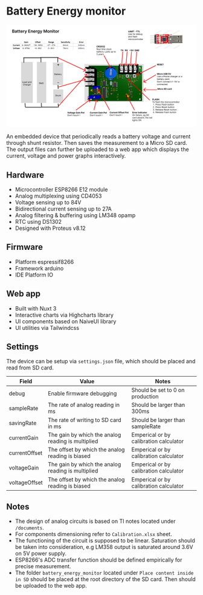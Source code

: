 # Battery Energy monitor

![manual](https://raw.githubusercontent.com/becem-gharbi/battery-energy-monitor/main/Documents/manual.jpg)  

An embedded device that periodically reads a battery voltage and current through shunt resistor. Then saves the measurement to a Micro SD card. The output files can further be uploaded to a web app which displays the current, voltage and power graphs interactively.

## Hardware

- Microcontroller ESP8266 E12 module
- Analog multiplexing using CD4053
- Voltage sensing up to 84V
- Bidirectional current sensing up to 27A
- Analog filtering & buffering using LM348 opamp
- RTC using DS1302
- Designed with Proteus v8.12

## Firmware

- Platform espressif8266
- Framework arduino
- IDE Platform IO

## Web app

- Built with Nuxt 3
- Interactive charts via Highcharts library
- UI components based on NaiveUI library
- UI utilities via Tailwindcss

## Settings

The device can be setup via `settings.json` file, which should be placed and read from SD card.

| Field         | Value                                              | Notes                                  |
| ------------- | -------------------------------------------------- | -------------------------------------- |
| debug         | Enable firmware debugging                          | Should be set to 0 on production       |
| sampleRate    | The rate of analog reading in ms                   | Should be larger than 300ms            |
| savingRate    | The rate of writing to SD card in ms               | Should be larger than sampleRate       |
| currentGain   | The gain by which the analog reading is multiplied | Emperical or by calibration calculator |
| currentOffset | The offset by which the analog reading is biased   | Emperical or by calibration calculator |
| voltageGain   | The gain by which the analog reading is multiplied | Emperical or by calibration calculator |
| voltageOffset | The offset by which the analog reading is biased   | Emperical or by calibration calculator |

## Notes

- The design of analog circuits is based on TI notes located under `/documents`.
- For components dimensioning refer to `Calibration.xlsx` sheet.
- The functioning of the circuit is supposed to be linear. Saturation should be taken into consideration, e.g LM358 output is saturated around 3.6V on 5V power supply.
- ESP8266's ADC transfer function should be defined empirically for precise measurement.
- The folder `battery_energy_monitor` located under `Place content inside in SD` should be placed at the root directory of the SD card. Then should be uploaded to the web app.